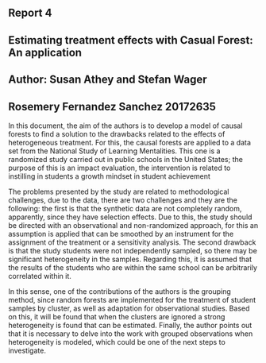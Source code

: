 ## Report 4
## Estimating treatment effects with Casual Forest: An application
## Author: Susan Athey and Stefan Wager
## Rosemery Fernandez Sanchez 20172635

In this document, the aim of the authors is to develop a model of causal forests to find a solution to the drawbacks related to the effects of heterogeneous treatment. For this, the causal forests are applied to a data set from the National Study of Learning Mentalities. This one is a randomized study carried out in public schools in the United States; the purpose of this is an impact evaluation, the intervention is related to instilling in students a growth mindset in student achievement

The problems presented by the study are related to methodological challenges, due to the data, there are two challenges and they are the following: the first is that the synthetic data are not completely random, apparently, since they have selection effects. Due to this, the study should be directed with an observational and non-randomized approach, for this an assumption is applied that can be smoothed by an instrument for the assignment of the treatment or a sensitivity analysis. The second drawback is that the study students were not independently sampled, so there may be significant heterogeneity in the samples. Regarding this, it is assumed that the results of the students who are within the same school can be arbitrarily correlated within it.

In this sense, one of the contributions of the authors is the grouping method, since random forests are implemented for the treatment of student samples by cluster, as well as adaptation for observational studies. Based on this, it will be found that when the clusters are ignored a strong heterogeneity is found that can be estimated. Finally, the author points out that it is necessary to delve into the work with grouped observations when heterogeneity is modeled, which could be one of the next steps to investigate.
